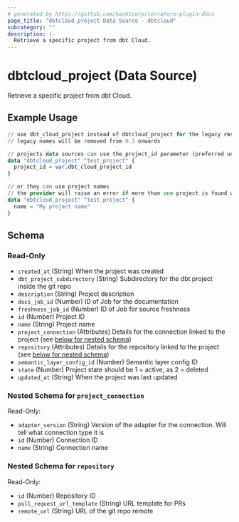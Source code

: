 ```yaml
---
# generated by https://github.com/hashicorp/terraform-plugin-docs
page_title: "dbtcloud_project Data Source - dbtcloud"
subcategory: ""
description: |-
  Retrieve a specific project from dbt Cloud.
---
```


# dbtcloud_project (Data Source)

Retrieve a specific project from dbt Cloud.

## Example Usage

```terraform
// use dbt_cloud_project instead of dbtcloud_project for the legacy resource names
// legacy names will be removed from 0.3 onwards

// projects data sources can use the project_id parameter (preferred uniqueness is ensured)
data "dbtcloud_project" "test_project" {
  project_id = var.dbt_cloud_project_id
}

// or they can use project names
// the provider will raise an error if more than one project is found with the same name
data "dbtcloud_project" "test_project" {
  name = "My project name"
}
```

<!-- schema generated by tfplugindocs -->
## Schema

### Read-Only

- `created_at` (String) When the project was created
- `dbt_project_subdirectory` (String) Subdirectory for the dbt project inside the git repo
- `description` (String) Project description
- `docs_job_id` (Number) ID of Job for the documentation
- `freshness_job_id` (Number) ID of Job for source freshness
- `id` (Number) Project ID
- `name` (String) Project name
- `project_connection` (Attributes) Details for the connection linked to the project (see [below for nested schema](#nestedatt--project_connection))
- `repository` (Attributes) Details for the repository linked to the project (see [below for nested schema](#nestedatt--repository))
- `semantic_layer_config_id` (Number) Semantic layer config ID
- `state` (Number) Project state should be 1 = active, as 2 = deleted
- `updated_at` (String) When the project was last updated

<a id="nestedatt--project_connection"></a>
### Nested Schema for `project_connection`

Read-Only:

- `adapter_version` (String) Version of the adapter for the connection. Will tell what connection type it is
- `id` (Number) Connection ID
- `name` (String) Connection name


<a id="nestedatt--repository"></a>
### Nested Schema for `repository`

Read-Only:

- `id` (Number) Repository ID
- `pull_request_url_template` (String) URL template for PRs
- `remote_url` (String) URL of the git repo remote
